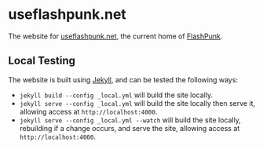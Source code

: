 useflashpunk.net
================

The website for [useflashpunk.net](http://useflashpunk.net), the current home of [FlashPunk](https://github.com/Draknek/FlashPunk).

Local Testing
-------------

The website is built using [Jekyll](http://jekyllrb.com), and can be tested the following ways:

- `jekyll build --config _local.yml` will build the site locally.
- `jekyll serve --config _local.yml` will build the site locally then serve it, allowing access at `http://localhost:4000`.
- `jekyll serve --config _local.yml --watch` will build the site locally, rebuilding if a change occurs, and serve the site, allowing access at `http://localhost:4000`.
